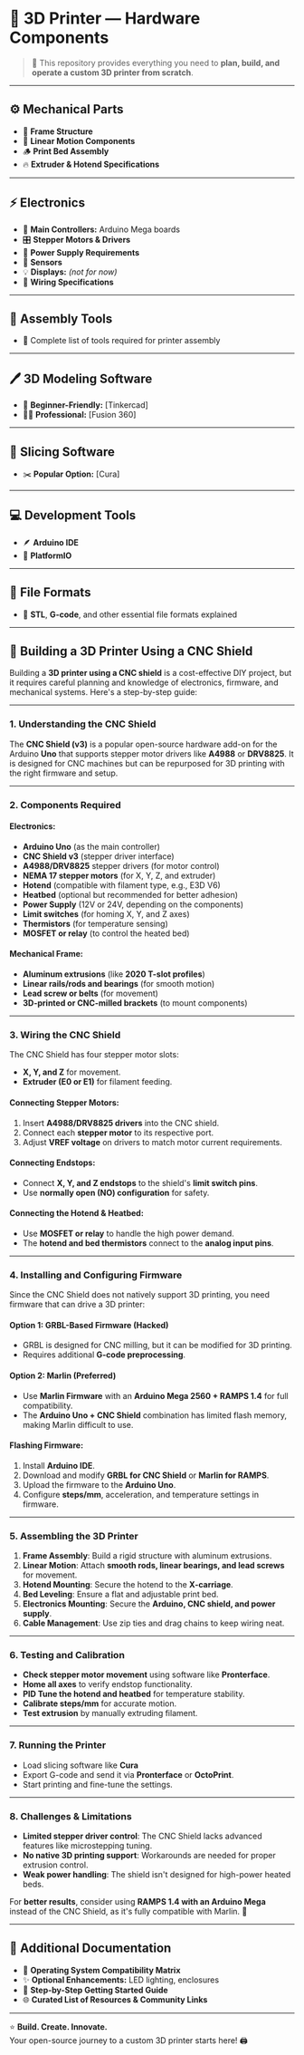 # 🧱 3D Printer — Hardware Components

> 🧠 This repository provides everything you need to **plan, build, and operate a custom 3D printer from scratch**.

---

## ⚙️ Mechanical Parts
- 🧩 **Frame Structure**  
- 🛞 **Linear Motion Components**  
- 🪵 **Print Bed Assembly**  
- 🔥 **Extruder & Hotend Specifications**

---

## ⚡ Electronics
- 🧠 **Main Controllers:** Arduino Mega boards  
- 🎛️ **Stepper Motors & Drivers**  
- 🔋 **Power Supply Requirements**  
- 🧭 **Sensors**  
- 💡 **Displays:** *(not for now)*  
- 🔌 **Wiring Specifications**

---

## 🧰 Assembly Tools
- 🧱 Complete list of tools required for printer assembly  

---

## 🖊️ 3D Modeling Software
- 🧒 **Beginner-Friendly:** [Tinkercad] 
- 👨‍💻 **Professional:** [Fusion 360]

---

## 🧠 Slicing Software
- ✂️ **Popular Option:** [Cura]
---

## 💻 Development Tools
- 🪶 **Arduino IDE**  
- 🧩 **PlatformIO**

---

## 📂 File Formats
- 🧱 **STL**, **G-code**, and other essential file formats explained  

---

## 🔧 Building a 3D Printer Using a CNC Shield

Building a **3D printer using a CNC shield** is a cost-effective DIY project, but it requires careful planning and knowledge of electronics, firmware, and mechanical systems. Here's a step-by-step guide:  

---

### **1. Understanding the CNC Shield**
The **CNC Shield (v3)** is a popular open-source hardware add-on for the Arduino **Uno** that supports stepper motor drivers like **A4988** or **DRV8825**. It is designed for CNC machines but can be repurposed for 3D printing with the right firmware and setup.

---

### **2. Components Required**
#### **Electronics:**
- **Arduino Uno** (as the main controller)
- **CNC Shield v3** (stepper driver interface)
- **A4988/DRV8825** stepper drivers (for motor control)
- **NEMA 17 stepper motors** (for X, Y, Z, and extruder)
- **Hotend** (compatible with filament type, e.g., E3D V6)
- **Heatbed** (optional but recommended for better adhesion)
- **Power Supply** (12V or 24V, depending on the components)
- **Limit switches** (for homing X, Y, and Z axes)
- **Thermistors** (for temperature sensing)
- **MOSFET or relay** (to control the heated bed)

#### **Mechanical Frame:**
- **Aluminum extrusions** (like **2020 T-slot profiles**)
- **Linear rails/rods and bearings** (for smooth motion)
- **Lead screw or belts** (for movement)
- **3D-printed or CNC-milled brackets** (to mount components)

---

### **3. Wiring the CNC Shield**
The CNC Shield has four stepper motor slots:
- **X, Y, and Z** for movement.
- **Extruder (E0 or E1)** for filament feeding.

#### **Connecting Stepper Motors:**
1. Insert **A4988/DRV8825 drivers** into the CNC shield.
2. Connect each **stepper motor** to its respective port.
3. Adjust **VREF voltage** on drivers to match motor current requirements.

#### **Connecting Endstops:**
- Connect **X, Y, and Z endstops** to the shield's **limit switch pins**.
- Use **normally open (NO) configuration** for safety.

#### **Connecting the Hotend & Heatbed:**
- Use **MOSFET or relay** to handle the high power demand.
- The **hotend and bed thermistors** connect to the **analog input pins**.

---

### **4. Installing and Configuring Firmware**
Since the CNC Shield does not natively support 3D printing, you need firmware that can drive a 3D printer:

#### **Option 1: GRBL-Based Firmware (Hacked)**
- GRBL is designed for CNC milling, but it can be modified for 3D printing.
- Requires additional **G-code preprocessing**.

#### **Option 2: Marlin (Preferred)**
- Use **Marlin Firmware** with an **Arduino Mega 2560 + RAMPS 1.4** for full compatibility.
- The **Arduino Uno + CNC Shield** combination has limited flash memory, making Marlin difficult to use.

#### **Flashing Firmware:**
1. Install **Arduino IDE**.
2. Download and modify **GRBL for CNC Shield** or **Marlin for RAMPS**.
3. Upload the firmware to the **Arduino Uno**.
4. Configure **steps/mm**, acceleration, and temperature settings in firmware.

---

### **5. Assembling the 3D Printer**
1. **Frame Assembly**: Build a rigid structure with aluminum extrusions.
2. **Linear Motion**: Attach **smooth rods, linear bearings, and lead screws** for movement.
3. **Hotend Mounting**: Secure the hotend to the **X-carriage**.
4. **Bed Leveling**: Ensure a flat and adjustable print bed.
5. **Electronics Mounting**: Secure the **Arduino, CNC shield, and power supply**.
6. **Cable Management**: Use zip ties and drag chains to keep wiring neat.

---

### **6. Testing and Calibration**
- **Check stepper motor movement** using software like **Pronterface**.
- **Home all axes** to verify endstop functionality.
- **PID Tune the hotend and heatbed** for temperature stability.
- **Calibrate steps/mm** for accurate motion.
- **Test extrusion** by manually extruding filament.

---

### **7. Running the Printer**
- Load slicing software like **Cura**
- Export G-code and send it via **Pronterface** or **OctoPrint**.
- Start printing and fine-tune the settings.

---

### **8. Challenges & Limitations**
- **Limited stepper driver control**: The CNC Shield lacks advanced features like microstepping tuning.
- **No native 3D printing support**: Workarounds are needed for proper extrusion control.
- **Weak power handling**: The shield isn't designed for high-power heated beds.

For **better results**, consider using **RAMPS 1.4 with an Arduino Mega** instead of the CNC Shield, as it's fully compatible with Marlin. 🚀

---

## 📖 Additional Documentation
- 💽 **Operating System Compatibility Matrix**  
- ✨ **Optional Enhancements:** LED lighting, enclosures  
- 🚀 **Step-by-Step Getting Started Guide**  
- 🌐 **Curated List of Resources & Community Links**

---

⭐ **Build. Create. Innovate.**  
Your open-source journey to a custom 3D printer starts here! 🖨️
